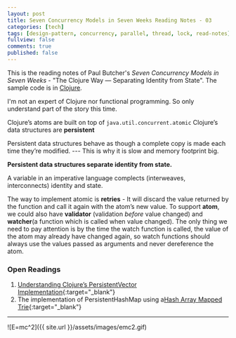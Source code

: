 ```yaml
---
layout: post
title: Seven Concurrency Models in Seven Weeks Reading Notes - 03
categories: [tech]
tags: [design-pattern, concurrency, parallel, thread, lock, read-notes]
fullview: false
comments: true
published: false
---
```


This is the reading notes of Paul Butcher's *Seven Concurrency Models in Seven Weeks* - "The Clojure Way — Separating Identity from State". The sample code is in [Clojure](http://clojure.org).

I'm not an expert of Clojure nor functional programming. So only understand part of the story this time.

Clojure’s atoms are built on top of `java.util.concurrent.atomic`
Clojure’s data structures are **persistent**

Persistent data structures behave as though a complete copy is made each time they’re modified. --- This is why it is slow and memory footprint big.

**Persistent data structures separate identity from state.**

A variable in an imperative language complects (interweaves, interconnects) identity and state.

The way to implement atomic is **retries** - It will discard the value returned by the function and call it again with the atom’s new value. 
To support **atom**, we could also have **validator** (validation *before* value changed) and **watcher**(a function which is called when value changed). The only thing we need to pay attention is by the time the watch function is called, the value of the atom may already have changed again, so watch functions should always use the values passed as arguments and never dereference the atom.

### Open Readings
1. [Understanding Clojure’s PersistentVector Implementation](http://blog.higher-order.net/2009/02/01/understanding-clojures-persistentvector-implementation){:target="_blank"}
2. The implementation of PersistentHashMap using a[Hash Array Mapped Trie](https://en.wikipedia.org/wiki/Hash_array_mapped_trie){:target="_blank"}

---
![E=mc^2]({{ site.url }}/assets/images/emc2.gif)